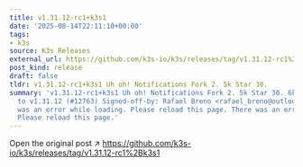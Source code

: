 ```yaml
---
title: v1.31.12-rc1+k3s1
date: '2025-08-14T22:11:10+00:00'
tags:
- k3s
source: K3s Releases
external_url: https://github.com/k3s-io/k3s/releases/tag/v1.31.12-rc1%2Bk3s1
post_kind: release
draft: false
tldr: v1.31.12-rc1+k3s1 Uh oh! Notifications Fork 2. 5k Star 30.
summary: 'v1.31.12-rc1+k3s1 Uh oh! Notifications Fork 2. 5k Star 30. 6k 2b53c7e Update
  to v1.31.12 (#12763) Signed-off-by: Rafael Breno <rafael_breno@outlook. com> There
  was an error while loading. Please reload this page. There was an error while loading.
  Please reload this page.'
---
```

Open the original post ↗ https://github.com/k3s-io/k3s/releases/tag/v1.31.12-rc1%2Bk3s1
